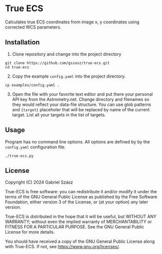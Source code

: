 # True ECS

Calculates true ECS coordinates from image x, y coordinates using corrected WCS
parameters.

## Installation

1. Clone repository and change into the project directory

```
git clone https://github.com/gszasz/true-ecs.git
cd true-ecs
```

2. Copy the example `config.yaml` into the project directory.

```
cp examples/config.yaml .
```

3. Open the file with your favorite text editor and put there your personal API
key from the Astrometry.net.  Change directory and filenames so they would
reflect your data-file structure.  You can use glob patterns and `{target}`
placeholer that will be replaced by name of the current target.  List all your
targets in the list of targets.

## Usage

Program has no command line options.  All options are defined by by the
`config.yaml` configuration file.

```
./true-ecs.py
```

## License

Copyright (C) 2024  Gabriel Szász

True-ECS is free software: you can redistribute it and/or modify it under the
terms of the GNU General Public License as published by the Free Software
Foundation, either version 3 of the License, or (at your option) any later
version.

True-ECS is distributed in the hope that it will be useful, but WITHOUT ANY
WARRANTY; without even the implied warranty of MERCHANTABILITY or FITNESS FOR A
PARTICULAR PURPOSE.  See the GNU General Public License for more details.

You should have received a copy of the GNU General Public License along with
True-ECS.  If not, see <https://www.gnu.org/licenses/>.
﻿
